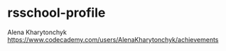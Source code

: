 # rsschool-profile
Alena Kharytonchyk
https://www.codecademy.com/users/AlenaKharytonchyk/achievements